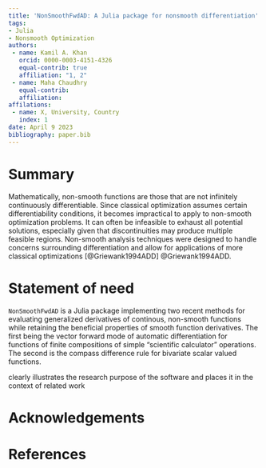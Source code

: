 ```yaml
---
title: 'NonSmoothFwdAD: A Julia package for nonsmooth differentiation'
tags: 
- Julia
- Nonsmooth Optimization
authors:
 - name: Kamil A. Khan
   orcid: 0000-0003-4151-4326
   equal-contrib: true
   affiliation: "1, 2"
 - name: Maha Chaudhry
   equal-contrib: 
   affiliation: 
affilations: 
 - name: X, University, Country
   index: 1
date: April 9 2023
bibliography: paper.bib
---
```


# Summary

Mathematically, non-smooth functions are those that are not infinitely continuously differentiable. Since classical optimization assumes certain differentiability conditions, it becomes impractical to apply to non-smooth optimization problems. It can often be infeasible to exhaust all potential solutions, especially given that discontinuities may produce multiple feasible regions. Non-smooth analysis techniques were designed to handle concerns surrounding differentiation and allow for applications of more classical optimizations [@Griewank1994ADD] @Griewank1994ADD. 

# Statement of need

`NonSmoothFwdAD` is a Julia package implementing two recent methods for evaluating generalized derivatives of continous, non-smooth functions while retaining the beneficial properties of smooth function derivatives. The first being the vector forward mode of automatic differentiation for functions of finite compositions of simple “scientific calculator” operations. The second is the compass difference rule for bivariate scalar valued functions. 

clearly illustrates the research purpose of the software and places it in the context of related work

# Acknowledgements 

# References
